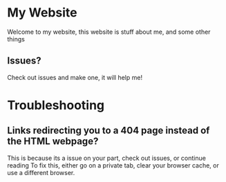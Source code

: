 # My Website
Welcome to my website, this website is stuff about me, and some other things


## Issues?
Check out issues and make one, it will help me!


# Troubleshooting


## Links redirecting you to a 404 page instead of the HTML webpage?
This is because its a issue on your part, check out issues, or continue reading
To fix this, either go on a private tab, clear your browser cache, or use a different browser.
